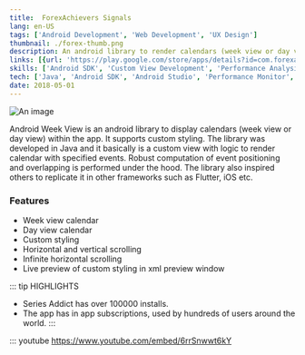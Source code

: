 ```yaml
---
title: 	ForexAchievers Signals
lang: en-US
tags: ['Android Development', 'Web Development', 'UX Design']
thumbnail: ./forex-thumb.png
description: An android library to render calendars (week view or day view).
links: [{url: 'https://play.google.com/store/apps/details?id=com.forexachievers.signals', text: 'Get it on Google Play', icon: ['fab', 'google-play']}]
skills: ['Android SDK', 'Custom View Development', 'Performance Analysis', 'UX Design', 'Calculus', 'Geometry']
tech: ['Java', 'Android SDK', 'Android Studio', 'Performance Monitor', 'Maven']
date: 2018-05-01
---
```

![An image](/forex.png)

Android Week View is an android library to display calendars (week view or day view) within the app. It supports custom styling. The library was developed in Java and it basically is a custom view with logic to render calendar with specified events. Robust computation of event positioning and overlapping is performed under the hood. The library also inspired others to replicate it in other frameworks such as Flutter, iOS etc.

### Features
- Week view calendar
- Day view calendar
- Custom styling
- Horizontal and vertical scrolling
- Infinite horizontal scrolling
- Live preview of custom styling in xml preview window


::: tip HIGHLIGHTS
- Series Addict has over 100000 installs.
- The app has in app subscriptions, used by hundreds of users around the world.
:::


::: youtube https://www.youtube.com/embed/6rrSnwwt6kY
